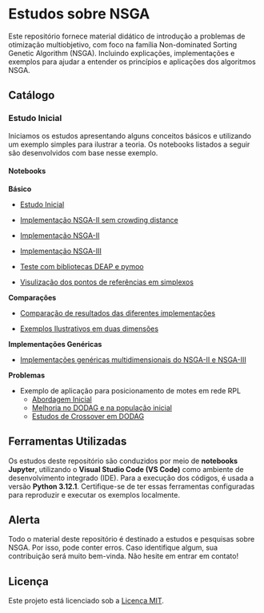 # Estudos sobre NSGA

Este repositório fornece material didático de introdução a problemas de otimização multiobjetivo, com foco na família Non-dominated Sorting Genetic Algorithm (NSGA). Incluindo explicações, implementações e exemplos para ajudar a entender os princípios e aplicações dos algoritmos NSGA.

## Catálogo

### Estudo Inicial

Iniciamos os estudos apresentando alguns conceitos básicos e utilizando um exemplo simples para ilustrar a teoria. Os notebooks listados a seguir são desenvolvidos com base nesse exemplo.

#### Notebooks

**Básico**

- [Estudo Inicial](./notebooks/basic/nsga-initial-study.ipynb)

- [Implementação NSGA-II sem crowding distance](./notebooks/basic/nsga-1.ipynb)

- [Implementação NSGA-II](./notebooks/basic/nsga-2.ipynb)

- [Implementação NSGA-III](./notebooks/basic/nsga-3.ipynb)

- [Teste com bibliotecas DEAP e pymoo](./notebooks/basic/nsga-lib-study.ipynb)

- [Visulização dos pontos de referências em simplexos](./notebooks/basic/test-simplex-dist.ipynb)

**Comparações**

- [Comparação de resultados das diferentes implementações](./notebooks/comparative/nsga-comparations.ipynb)

- [Exemplos Ilustrativos em duas dimensões](./notebooks/comparative/test-2d-analysis.ipynb)

**Implementações Genéricas**

- [Implementações genéricas multidimensionais do NSGA-II e NSGA-III](./notebooks/generic/multidimensional-nsga.ipynb)

**Problemas**

- Exemplo de aplicação para posicionamento de motes em rede RPL
    - [Abordagem Inicial](./notebooks/problem/rpl-dodag/1-rpl-dodag-nsga.ipynb)
    - [Melhoria no DODAG e na população inicial](./notebooks/problem/rpl-dodag/2-rpl-dodag-nsga.ipynb)
    - [Estudos de Crossover em DODAG](./notebooks/problem/rpl-dodag/digraph-crossover.ipynb)

## Ferramentas Utilizadas

Os estudos deste repositório são conduzidos por meio de **notebooks Jupyter**, utilizando o **Visual Studio Code (VS Code)** como ambiente de desenvolvimento integrado (IDE). Para a execução dos códigos, é usada a versão **Python 3.12.1**. Certifique-se de ter essas ferramentas configuradas para reproduzir e executar os exemplos localmente.

## **Alerta**

Todo o material deste repositório é destinado a estudos e pesquisas sobre NSGA. Por isso, pode conter erros. Caso identifique algum, sua contribuição será muito bem-vinda. Não hesite em entrar em contato!

## Licença

Este projeto está licenciado sob a [Licença MIT](LICENSE).

